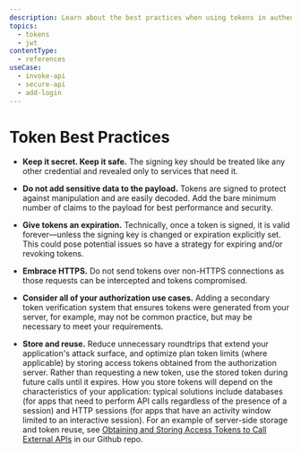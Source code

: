 ```yaml
---
description: Learn about the best practices when using tokens in authentication and authorization.
topics:
  - tokens
  - jwt
contentType:
  - references
useCase:
  - invoke-api
  - secure-api
  - add-login
---
```


# Token Best Practices

* **Keep it secret. Keep it safe.** The signing key should be treated like any other credential and revealed only to services that need it.

* **Do not add sensitive data to the payload.** Tokens are signed to protect against manipulation and are easily decoded. Add the bare minimum number of claims to the payload for best performance and security.

* **Give tokens an expiration.** Technically, once a token is signed, it is valid forever&mdash;unless the signing key is changed or expiration explicitly set. This could pose potential issues so have a strategy for expiring and/or revoking tokens.

* **Embrace HTTPS.** Do not send tokens over non-HTTPS connections as those requests can be intercepted and tokens compromised.

* **Consider all of your authorization use cases.** Adding a secondary token verification system that ensures tokens were generated from your server, for example, may not be common practice, but may be necessary to meet your requirements.

* **Store and reuse.** Reduce unnecessary roundtrips that extend your application's attack surface, and optimize plan token limits (where applicable) by storing access tokens obtained from the authorization server. Rather than requesting a new token, use the stored token during future calls until it expires. How you store tokens will depend on the characteristics of your application: typical solutions include databases (for apps that need to perform API calls regardless of the presence of a session) and HTTP sessions (for apps that have an activity window limited to an interactive session). For an example of server-side storage and token reuse, see [Obtaining and Storing Access Tokens to Call External APIs](https://github.com/auth0/express-openid-connect/blob/master/EXAMPLES.md#5-obtaining-and-storing-access-tokens-to-call-external-apis) in our Github repo.

